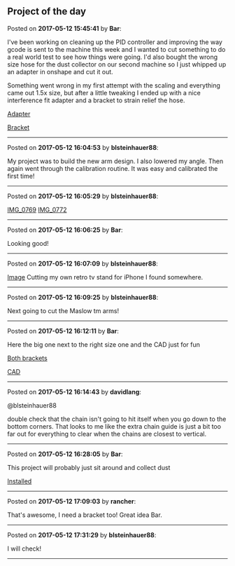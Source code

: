 ## Project of the day
Posted on **2017-05-12 15:45:41** by **Bar**:

I've been working on cleaning up the PID controller and improving the way gcode is sent to the machine this week and I wanted to cut something to do a real world test to see how things were going. I'd also bought the wrong size hose for the dust collector on our second machine so I just whipped up an adapter in onshape and cut it out. 



Something went wrong in my first attempt with the scaling and everything came out 1.5x size, but after a little tweaking I ended up with a nice interference fit adapter and a bracket to strain relief the hose.



 [Adapter](//muut.com/u/maslowcnc/s3/:maslowcnc:Pm9d:screenshot_20170512152825.png.jpg) 



 [Bracket](//muut.com/u/maslowcnc/s3/:maslowcnc:AYHj:screenshot_20170512152817.png.jpg)

---

Posted on **2017-05-12 16:04:53** by **blsteinhauer88**:

My project was to build the new arm design. I also lowered my angle. Then again went through the calibration routine. It was easy and calibrated the first time!

---

Posted on **2017-05-12 16:05:29** by **blsteinhauer88**:

[IMG_0769](//muut.com/u/maslowcnc/s3/:maslowcnc:54dp:img_0769.jpg.jpg) [IMG_0772](//muut.com/u/maslowcnc/s3/:maslowcnc:1fCH:img_0772.jpg.jpg)

---

Posted on **2017-05-12 16:06:25** by **Bar**:

Looking good!

---

Posted on **2017-05-12 16:07:09** by **blsteinhauer88**:

[Image](//muut.com/u/maslowcnc/s3/:maslowcnc:Gr7V:image.jpg.jpg)  Cutting my own retro tv stand for iPhone I found somewhere.

---

Posted on **2017-05-12 16:09:25** by **blsteinhauer88**:

Next going to cut the Maslow tm arms!

---

Posted on **2017-05-12 16:12:11** by **Bar**:

Here the big one next to the right size one and the CAD just for fun



 [Both brackets](//muut.com/u/maslowcnc/s3/:maslowcnc:vcMK:screenshot_20170512160846.png.jpg)  



[CAD](//muut.com/u/maslowcnc/s3/:maslowcnc:5N5y:screenshot_20170512161025.png.jpg)

---

Posted on **2017-05-12 16:14:43** by **davidlang**:

@blsteinhauer88



double check that the chain isn't going to hit itself when you go down to the bottom corners. That looks to me like the extra chain guide is just a bit too far out for everything to clear when the chains are closest to vertical.

---

Posted on **2017-05-12 16:28:05** by **Bar**:

This project will probably just sit around and collect dust



 [Installed](//muut.com/u/maslowcnc/s3/:maslowcnc:LBZO:screenshot_20170512162636.png.jpg)

---

Posted on **2017-05-12 17:09:03** by **rancher**:

That's awesome, I need a bracket too!  Great idea Bar.

---

Posted on **2017-05-12 17:31:29** by **blsteinhauer88**:

I will check!

---

